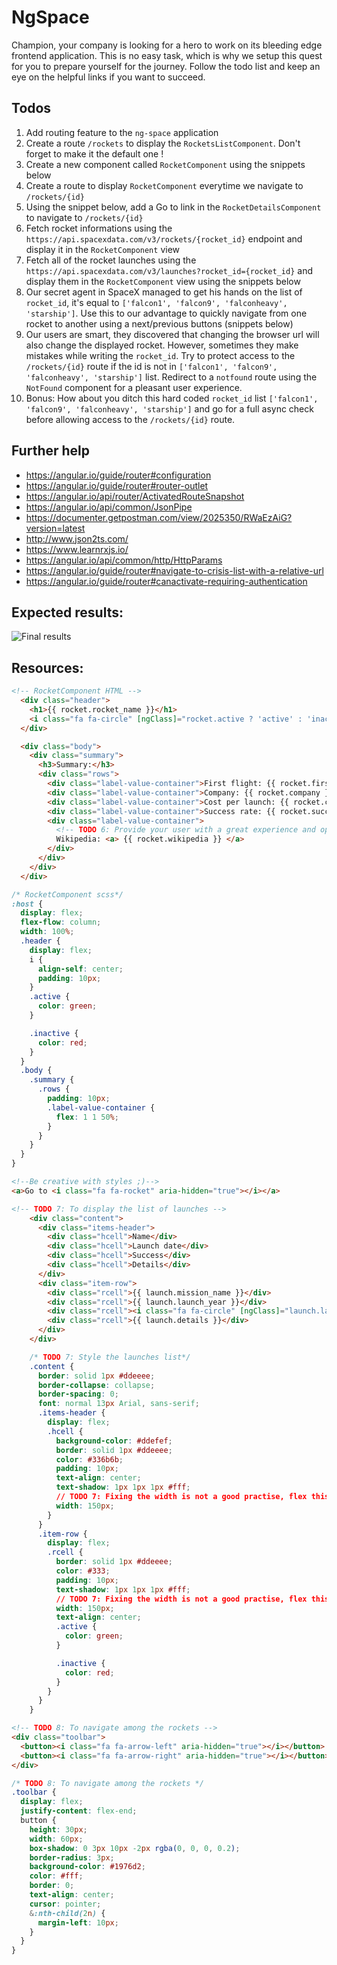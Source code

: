 # NgSpace

Champion, your company is looking for a hero to work on its bleeding edge frontend application. This is no easy task, which is why we setup this quest for you to prepare yourself for the journey. Follow the todo list and keep an eye on the helpful links if you want to succeed.

## Todos

1. Add routing feature to the `ng-space` application
2. Create a route `/rockets` to display the `RocketsListComponent`. Don't forget to make it the default one !
3. Create a new component called `RocketComponent` using the snippets below
4. Create a route to display `RocketComponent` everytime we navigate to `/rockets/{id}`
5. Using the snippet below, add a Go to link in the `RocketDetailsComponent` to navigate to `/rockets/{id}`
6. Fetch rocket informations using the `https://api.spacexdata.com/v3/rockets/{rocket_id}` endpoint and display it in the `RocketComponent` view
7. Fetch all of the rocket launches using the `https://api.spacexdata.com/v3/launches?rocket_id={rocket_id}` and display them in the `RocketComponent` view using the snippets below
8. Our secret agent in SpaceX managed to get his hands on the list of `rocket_id`, it's equal to `['falcon1', 'falcon9', 'falconheavy', 'starship']`. Use this to our advantage to quickly navigate from one rocket to another using a next/previous buttons (snippets below)
9. Our users are smart, they discovered that changing the browser url will also change the displayed rocket. However, sometimes they make mistakes while writing the `rocket_id`. Try to protect access to the `/rockets/{id}` route if the id is not in `['falcon1', 'falcon9', 'falconheavy', 'starship']` list. Redirect to a `notfound` route using the `NotFound` component for a pleasant user experience.
10. Bonus: How about you ditch this hard coded `rocket_id` list `['falcon1', 'falcon9', 'falconheavy', 'starship']` and go for a full async check before allowing access to the `/rockets/{id}` route.


## Further help

- https://angular.io/guide/router#configuration
- https://angular.io/guide/router#router-outlet
- https://angular.io/api/router/ActivatedRouteSnapshot
- https://angular.io/api/common/JsonPipe
- https://documenter.getpostman.com/view/2025350/RWaEzAiG?version=latest
- http://www.json2ts.com/
- https://www.learnrxjs.io/
- https://angular.io/api/common/http/HttpParams
- https://angular.io/guide/router#navigate-to-crisis-list-with-a-relative-url
- https://angular.io/guide/router#canactivate-requiring-authentication

## Expected results:

![Final results](ng-space-3.gif "At the end, your app should look like this")

## Resources:

```html
<!-- RocketComponent HTML -->
  <div class="header">
    <h1>{{ rocket.rocket_name }}</h1>
    <i class="fa fa-circle" [ngClass]="rocket.active ? 'active' : 'inactive'"></i>
  </div>

  <div class="body">
    <div class="summary">
      <h3>Summary:</h3>
      <div class="rows">
        <div class="label-value-container">First flight: {{ rocket.first_flight }}</div>
        <div class="label-value-container">Company: {{ rocket.company }}</div>
        <div class="label-value-container">Cost per launch: {{ rocket.cost_per_launch }}</div>
        <div class="label-value-container">Success rate: {{ rocket.success_rate_pct }}</div>
        <div class="label-value-container">
          <!-- TODO 6: Provide your user with a great experience and open this link into a separate tab -->
          Wikipedia: <a> {{ rocket.wikipedia }} </a>
        </div>
      </div>
    </div>
  </div>
```

```css
/* RocketComponent scss*/
:host {
  display: flex;
  flex-flow: column;
  width: 100%;
  .header {
    display: flex;
    i {
      align-self: center;
      padding: 10px;
    }
    .active {
      color: green;
    }

    .inactive {
      color: red;
    }
  }
  .body {
    .summary {
      .rows {
        padding: 10px;
        .label-value-container {
          flex: 1 1 50%;
        }
      }
    }
  }
}
```

```html
<!--Be creative with styles ;)-->
<a>Go to <i class="fa fa-rocket" aria-hidden="true"></i></a>
```

```html
<!-- TODO 7: To display the list of launches -->
    <div class="content">
      <div class="items-header">
        <div class="hcell">Name</div>
        <div class="hcell">Launch date</div>
        <div class="hcell">Success</div>
        <div class="hcell">Details</div>
      </div>
      <div class="item-row">
        <div class="rcell">{{ launch.mission_name }}</div>
        <div class="rcell">{{ launch.launch_year }}</div>
        <div class="rcell"><i class="fa fa-circle" [ngClass]="launch.launch_success ? 'active' : 'inactive'"></i></div>
        <div class="rcell">{{ launch.details }}</div>
      </div>
    </div>
```

```css
    /* TODO 7: Style the launches list*/
    .content {
      border: solid 1px #ddeeee;
      border-collapse: collapse;
      border-spacing: 0;
      font: normal 13px Arial, sans-serif;
      .items-header {
        display: flex;
        .hcell {
          background-color: #ddefef;
          border: solid 1px #ddeeee;
          color: #336b6b;
          padding: 10px;
          text-align: center;
          text-shadow: 1px 1px 1px #fff;
          // TODO 7: Fixing the width is not a good practise, flex this out a bit ;)
          width: 150px;
        }
      }
      .item-row {
        display: flex;
        .rcell {
          border: solid 1px #ddeeee;
          color: #333;
          padding: 10px;
          text-shadow: 1px 1px 1px #fff;
          // TODO 7: Fixing the width is not a good practise, flex this out a bit ;)
          width: 150px;
          text-align: center;
          .active {
            color: green;
          }

          .inactive {
            color: red;
          }
        }
      }
    }
```

```html
<!-- TODO 8: To navigate among the rockets -->
<div class="toolbar">
  <button><i class="fa fa-arrow-left" aria-hidden="true"></i></button>
  <button><i class="fa fa-arrow-right" aria-hidden="true"></i></button>
</div>
```

```css
/* TODO 8: To navigate among the rockets */
.toolbar {
  display: flex;
  justify-content: flex-end;
  button {
    height: 30px;
    width: 60px;
    box-shadow: 0 3px 10px -2px rgba(0, 0, 0, 0.2);
    border-radius: 3px;
    background-color: #1976d2;
    color: #fff;
    border: 0;
    text-align: center;
    cursor: pointer;
    &:nth-child(2n) {
      margin-left: 10px;
    }
  }
}
```
